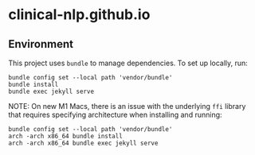 # clinical-nlp.github.io


## Environment

This project uses `bundle` to manage dependencies. To set up locally, run:

```
bundle config set --local path 'vendor/bundle'
bundle install
bundle exec jekyll serve
```

NOTE: On new M1 Macs, there is an issue with the underlying `ffi` library that requires specifying architecture when installing and running:

```
bundle config set --local path 'vendor/bundle'
arch -arch x86_64 bundle install
arch -arch x86_64 bundle exec jekyll serve
```
